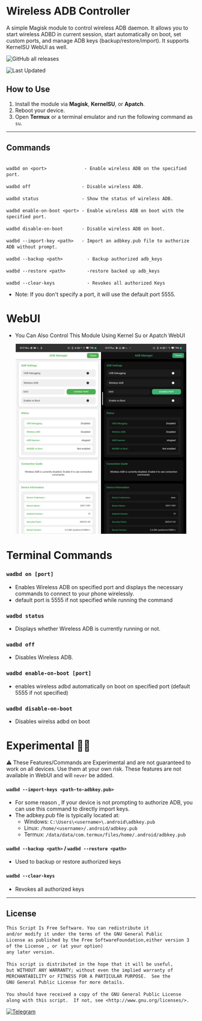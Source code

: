 # Wireless ADB Controller  
A simple Magisk module to control wireless ADB daemon. It allows you to start wireless ADBD in current session, start automatically on boot, set custom ports, and manage ADB keys (backup/restore/import). It supports KernelSU WebUI as well.

![GitHub all releases](https://img.shields.io/github/downloads/Magisk-Modules-Alt-Repo/wadbd/total?style=for-the-badge)

![Last Updated](https://img.shields.io/badge/Updated-2024--12--27-blue)

## How to Use  
1. Install the module via **Magisk**, **KernelSU**, or **Apatch**.  
2. Reboot your device.  
3. Open **Termux** or a terminal emulator and run the following command as `su`.

---
## Commands  
```

wadbd on <port>              - Enable wireless ADB on the specified port.

wadbd off                   - Disable wireless ADB.

wadbd status                - Show the status of wireless ADB.

wadbd enable-on-boot <port> - Enable wireless ADB on boot with the specified port.

wadbd disable-on-boot       - Disable wireless ADB on boot.

wadbd --import-key <path>   - Import an adbkey.pub file to authorize ADB without prompt.

wadbd --backup <path>         - Backup authorized adb_keys

wadbd --restore <path>        -restore backed up adb_keys

wadbd --clear-keys            - Revokes all authorized Keys
```
- Note: If you don't specify a port, it will use the default port 5555.
# WebUI

- You Can Also Control This Module Using Kernel Su or Apatch WebUI

<div style="display: flex; justify-content: center; align-items: center;">
  <img src="https://github.com/rhythmcache/wireless-adb-controller/raw/main/e1.png" alt="WebUI Screenshot" width="45%">
  <img src="https://github.com/rhythmcache/wireless-adb-controller/raw/main/e2.png" alt="KernelSU Screenshot" width="45%">
</div>


# Terminal Commands

### `wadbd on [port] `
- Enables Wireless ADB on specified port and displays the necessary commands to connect to your phone wirelessly.
- default port is 5555 if not specified while running the command

### `wadbd status`  
- Displays whether Wireless ADB is currently running or not.

### `wadbd off`  
- Disables Wireless ADB.

### `wadbd enable-on-boot [port]`
- enables wireless adbd automatically on boot on specified port
(default 5555 if not specified)

### `wadbd disable-on-boot`
- Disables wirelss adbd on boot



# Experimental 👩‍🔬
⚠️ These Features/Commands are Experimental and are not guaranteed to work on all devices. Use them at your own risk. These features are not available in WebUI and will `never` be added.

#### `wadbd --import-keys <path-to-adbkey.pub>`
- For some reason , If your device is not prompting to authorize ADB, you can use this command to directly import keys.
- The adbkey.pub file is typically located at:
  - Windows: `C:\Users\<username>\.android\adbkey.pub`
  - Linux: `/home/<username>/.android/adbkey.pub`
  - Termux: `/data/data/com.termux/files/home/.android/adbkey.pub`

#### `wadbd --backup <path>` / `wadbd --restore <path>`
- Used to backup or restore authorized keys

#### `wadbd --clear-keys`
- Revokes all authorized keys
---
## License

    This Script Is Free Software. You can redistribute it
    and/or modify it under the terms of the GNU General Public
    License as published by the Free SoftwareFoundation,either version 3 of the License , or (at your option) 
    any later version.

    This script is distributed in the hope that it will be useful,
    but WITHOUT ANY WARRANTY; without even the implied warranty of
    MERCHANTABILITY or FITNESS FOR A PARTICULAR PURPOSE.  See the
    GNU General Public License for more details.

    You should have received a copy of the GNU General Public License
    along with this script.  If not, see <http://www.gnu.org/licenses/>.
    
[![Telegram](https://img.shields.io/badge/Telegram-Join%20Chat-blue?style=flat-square&logo=telegram)](https://t.me/ximistuffschat)
